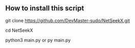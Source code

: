 ## How to install this script

git clone https://github.com/DevMaster-sudo/NetSeekX.git

cd NetSeekX

python3 main.py or py main.py
